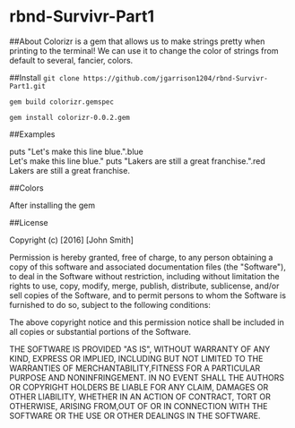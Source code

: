 # rbnd-Survivr-Part1

##About
Colorizr is a gem that allows us to make strings pretty when printing to the terminal! We can use it to change the color of strings from default to several, fancier, colors.

##Install
`git clone https://github.com/jgarrison1204/rbnd-Survivr-Part1.git`

`gem build colorizr.gemspec`

`gem install colorizr-0.0.2.gem`

##Examples

puts "Let's make this line blue.".blue  
Let's make this line blue."
puts "Lakers are still a great franchise.".red
Lakers are still a great franchise.

##Colors 

After installing the gem 

##License

Copyright (c) [2016] [John Smith]

Permission is hereby granted, free of charge, to any person obtaining a copy of this software and associated documentation files (the "Software"), to deal in the Software without restriction, including without limitation the rights to use, copy, modify, merge, publish, distribute, sublicense, and/or sell copies of the Software, and to permit persons to whom the Software is furnished to do so, subject to the following conditions:

The above copyright notice and this permission notice shall be included in all copies or substantial portions of the Software.

THE SOFTWARE IS PROVIDED "AS IS", WITHOUT WARRANTY OF ANY KIND, EXPRESS OR IMPLIED, INCLUDING BUT NOT LIMITED TO THE WARRANTIES OF MERCHANTABILITY,FITNESS FOR A PARTICULAR PURPOSE AND NONINFRINGEMENT. IN NO EVENT SHALL THE AUTHORS OR COPYRIGHT HOLDERS BE LIABLE FOR ANY CLAIM, DAMAGES OR OTHER
LIABILITY, WHETHER IN AN ACTION OF CONTRACT, TORT OR OTHERWISE, ARISING FROM,OUT OF OR IN CONNECTION WITH THE SOFTWARE OR THE USE OR OTHER DEALINGS IN THE SOFTWARE.
